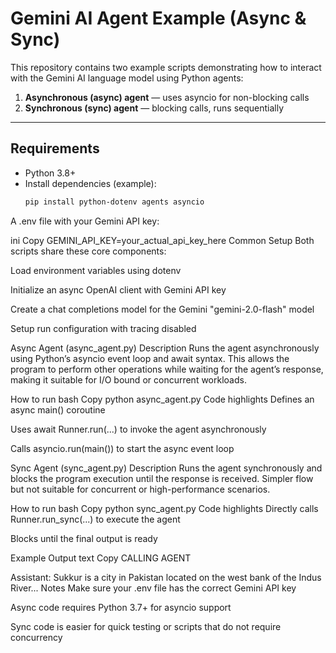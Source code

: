 # Gemini AI Agent Example (Async & Sync)

This repository contains two example scripts demonstrating how to interact with the Gemini AI language model using Python agents:  
1. **Asynchronous (async) agent** — uses asyncio for non-blocking calls  
2. **Synchronous (sync) agent** — blocking calls, runs sequentially

---

## Requirements

- Python 3.8+  
- Install dependencies (example):  
  ```bash
  pip install python-dotenv agents asyncio

A .env file with your Gemini API key:

ini
Copy
GEMINI_API_KEY=your_actual_api_key_here
Common Setup
Both scripts share these core components:

Load environment variables using dotenv

Initialize an async OpenAI client with Gemini API key

Create a chat completions model for the Gemini "gemini-2.0-flash" model

Setup run configuration with tracing disabled

Async Agent (async_agent.py)
Description
Runs the agent asynchronously using Python’s asyncio event loop and await syntax. This allows the program to perform other operations while waiting for the agent’s response, making it suitable for I/O bound or concurrent workloads.

How to run
bash
Copy
python async_agent.py
Code highlights
Defines an async main() coroutine

Uses await Runner.run(...) to invoke the agent asynchronously

Calls asyncio.run(main()) to start the async event loop

Sync Agent (sync_agent.py)
Description
Runs the agent synchronously and blocks the program execution until the response is received. Simpler flow but not suitable for concurrent or high-performance scenarios.

How to run
bash
Copy
python sync_agent.py
Code highlights
Directly calls Runner.run_sync(...) to execute the agent

Blocks until the final output is ready

Example Output
text
Copy
CALLING AGENT

Assistant: Sukkur is a city in Pakistan located on the west bank of the Indus River...
Notes
Make sure your .env file has the correct Gemini API key

Async code requires Python 3.7+ for asyncio support

Sync code is easier for quick testing or scripts that do not require concurrency

